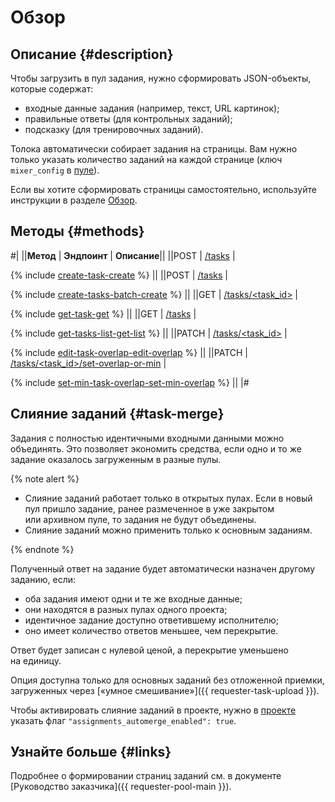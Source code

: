 # Обзор

## Описание {#description}

Чтобы загрузить в пул задания, нужно сформировать JSON-объекты, которые содержат:

- входные данные задания (например, текст, URL картинок);
- правильные ответы (для контрольных заданий);
- подсказку (для тренировочных заданий).

Толока автоматически собирает задания на страницы. Вам нужно только указать количество заданий на каждой странице (ключ `mixer_config` в [пуле](pool.md)).

Если вы хотите сформировать страницы самостоятельно, используйте инструкции в разделе [Обзор](task-suite.md).

## Методы {#methods}

#|
||**Метод** | **Эндпоинт** | **Описание**||
||POST | [/tasks](create-task.md) | 

{% include [create-task-create](../_includes/concepts/create-task/id-create-task/create.md) %}
||
||POST | [/tasks](create-tasks-batch.md) | 

{% include [create-tasks-batch-create](../_includes/concepts/create-tasks-batch/id-create-tasks-batch/create.md) %}
||
||GET | [/tasks/<task_id>](get-task.md) | 

{% include [get-task-get](../_includes/concepts/get-task/id-get-task/get.md) %}
||
||GET | [/tasks](get-tasks-list.md) | 

{% include [get-tasks-list-get-list](../_includes/concepts/get-tasks-list/id-get-tasks-list/get-list.md) %}
||
||PATCH | [/tasks/<task_id>](edit-task-overlap.md) | 

{% include [edit-task-overlap-edit-overlap](../_includes/concepts/edit-task-overlap/id-edit-task-overlap/edit-overlap.md) %}
||
||PATCH | [/tasks/<task_id>/set-overlap-or-min](set-min-task-overlap.md) | 

{% include [set-min-task-overlap-set-min-overlap](../_includes/concepts/set-min-task-overlap/id-set-min-task-overlap/set-min-overlap.md) %}
||
|#


## Слияние заданий {#task-merge}

Задания с полностью идентичными входными данными можно объединять. Это позволяет экономить средства, если одно и то же задание оказалось загруженным в разные пулы.

{% note alert %}

- Слияние заданий работает только в открытых пулах. Если в новый пул пришло задание, ранее размеченное в уже закрытом или архивном пуле, то задания не будут объединены.
- Слияние заданий можно применить только к основным заданиям.

{% endnote %}


Полученный ответ на задание будет автоматически назначен другому заданию, если:

- оба задания имеют одни и те же входные данные;
- они находятся в разных пулах одного проекта;
- идентичное задание доступно ответившему исполнителю;
- оно имеет количество ответов меньшее, чем перекрытие.

Ответ будет записан с нулевой ценой, а перекрытие уменьшено на единицу.

Опция доступна только для основных заданий без отложенной приемки, загруженных через [«умное смешивание»]({{ requester-task-upload }}).

Чтобы активировать слияние заданий в проекте, нужно в [проекте](project.md) указать флаг `"assignments_automerge_enabled": true`.

## Узнайте больше {#links}
 Подробнее о формировании страниц заданий см. в документе [Руководство заказчика]({{ requester-pool-main }}). 
